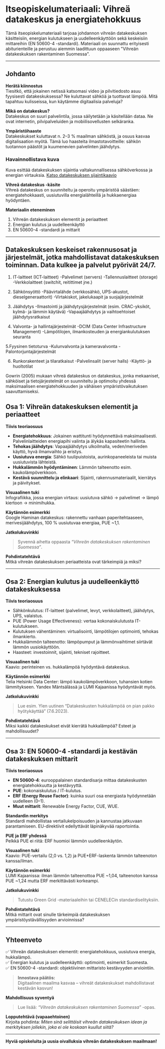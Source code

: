 # Itseopiskelumateriaali: Vihreä datakeskus ja energiatehokkuus

Tämä itseopiskelumateriaali tarjoaa johdannon vihreän datakeskuksen käsitteisiin, energian kulutukseen ja uudelleenkäyttöön sekä keskeisiin mittareihin (EN 50600-4 -standardi). Materiaali on suunnattu erityisesti abiturienteille ja perustuu aiemmin laadittuun oppaaseen "Vihreän datakeskuksen rakentaminen Suomessa".

---

## Johdanto

**Herätä kiinnostus**  
Tiesitkö, että jokainen netissä katsomasi video ja pilvitiedosto asuu fyysisesti datakeskuksessa? Ne kuluttavat sähköä ja tuottavat lämpöä. Mitä tapahtuu kulisseissa, kun käytämme digitaalisia palveluja?

**Mikä on datakeskus?**  
Datakeskus on suuri palvelintila, jossa säilytetään ja käsitellään dataa. Ne ovat internetin, pilvipalveluiden ja mobiilisovellusten selkäranka.

**Ympäristöhaaste**  
Datakeskukset kuluttavat n. 2–3 % maailman sähköstä, ja osuus kasvaa digitalisaation myötä. Tämä luo haasteita ilmastotavoitteille: sähkön tuotannon päästöt ja kuumenevien palvelinten jäähdytys.

### Havainnollistava kuva
Kuva esittää datakeskuksen sijaintia valtakunnallisessa sähköverkossa ja energian virtauksia.
[Katso datakeskuksen sijaintikaavio](assets/Datacenter_in_global_Finngrid_network.PNG)



**Vihreä datakeskus -käsite**  
Vihreä datakeskus on suunniteltu ja operoitu ympäristöä säästäen: energiatehokkaasti, uusiutuvilla energialähteillä ja hukkaenergiaa hyödyntäen.

**Materiaalin eteneminen**  
1. Vihreän datakeskuksen elementit ja periaatteet  
2. Energian kulutus ja uudelleenkäyttö  
3. EN 50600-4 -standardi ja mittarit  

---

## Datakeskuksen keskeiset rakennusosat ja järjestelmät, jotka mahdollistavat datakeskuksen toiminnan. Data kulkee ja palvelut pyörivät 24/7.

1. IT-laitteet (ICT-laitteet)
-Palvelimet (servers)
-Tallennuslaitteet (storage)
-Verkkolaitteet (switchit, reitittimet jne.)

2. Sähkönsyöttö
-Päävirtalähde (verkkosähkö, UPS-akustot, dieselgeneraattorit)
-Virtakiskot, jakelukaapit ja suojajärjestelmät

3. Jäähdytys
-Ilmastointi ja jäähdytysjärjestelmät (esim. CRAC-yksiköt, kylmä- ja lämmin käytävä)
-Vapaajäähdytys ja vaihtoehtoiset jäähdytysratkaisut

4. Valvonta- ja hallintajärjestelmät
-DCIM (Data Center Infrastructure Management)
-Lämpötilojen, ilmankosteuden ja energiankulutuksen seuranta

5.Fyysinen tietoturva
-Kulunvalvonta ja kameravalvonta
-Palontorjuntajärjestelmät

6. Runkorakenteet ja tilaratkaisut
-Palvelinsalit (server halls)
-Käyttö- ja huoltotilat

Gowrin (2005) mukaan vihreä datakeskus on datakeskus, jonka mekaaniset, sähköiset ja tietojärjestelmät on suunniteltu ja optimoitu yhdessä maksimaalisen energiatehokkuuden ja vähäisen ympäristövaikutuksen saavuttamiseksi.

## Osa 1: Vihreän datakeskuksen elementit ja periaatteet

**Tiivis teoriaosuus**  
- **Energiatehokkuus**: Jokainen wattitunti hyödynnettävä maksimaalisesti. Palvelinlaitteiden energiapihi valinta ja älykäs kapasiteetin hallinta.  
- **Tehokas jäähdytys**: Vapaajäähdytys ulkoilmalla, veden/meriveden käyttö, hyvä ilmanvaihto ja eristys.  
- **Uusiutuva energia**: Sähkö tuulipuistoista, aurinkopaneeleista tai muista uusiutuvista lähteistä.  
- **Hukkalämmön hyödyntäminen**: Lämmön talteenotto esim. kaukolämpöverkkoon.  
- **Kestävä suunnittelu ja elinkaari**: Sijainti, rakennusmateriaalit, kierrätys ja päivitykset.

**Visuaalinen tuki**  
Infografiikka, jossa energian virtaus: uusiutuva sähkö → palvelimet → lämpö kiertoon → minimihukka.

**Käytännön esimerkki**  
Google Haminan datakeskus: rakennettu vanhaan paperitehtaaseen, merivesijäähdytys, 100 % uusiutuvaa energiaa, PUE ~1,1.

**Jatkolukuvinkki**  
> Syvennä aihetta oppaasta *“Vihreän datakeskuksen rakentaminen Suomessa”*.

**Pohdintatehtävä**  
Mitkä vihreän datakeskuksen periaatteista ovat tärkeimpiä ja miksi?

---

## Osa 2: Energian kulutus ja uudelleenkäyttö datakeskuksessa

**Tiivis teoriaosuus**  
- Sähkönkulutus: IT-laitteet (palvelimet, levyt, verkkolaitteet), jäähdytys, UPS, valaistus.  
- PUE (Power Usage Effectiveness): vertaa kokonaiskulutusta IT-kulutukseen.  
- Kulutuksen vähentäminen: virtualisointi, lämpötilojen optimointi, tehokas ilmankierto.  
- Hukkalämmön talteenotto: lämpöpumput ja lämmönvaihtimet siirtävät lämmön uusiokäyttöön.  
- Haasteet: investoinnit, sijainti, tekniset rajoitteet.

**Visuaalinen tuki**  
Kaavio: perinteinen vs. hukkalämpöä hyödyntävä datakeskus.

**Käytännön esimerkki**  
Telia Helsinki Data Center: lämpö kaukolämpöverkkoon, tuhansien kotien lämmitykseen. Yandex Mäntsälässä ja LUMI Kajaanissa hyödyntävät myös.

**Jatkolukuvinkki**  
> Lue esim. Ylen uutinen “Datakeskusten hukkalämpöä on pian pakko hyötykäyttää” (7.6.2023).

**Pohdintatehtävä**  
Miksi kaikki datakeskukset eivät kierrätä hukkalämpöä? Esteet ja mahdollisuudet?

---

## Osa 3: EN 50600-4 -standardi ja kestävän datakeskuksen mittarit

**Tiivis teoriaosuus**  
- **EN 50600-4**: eurooppalainen standardisarja mittaa datakeskusten energiatehokkuutta ja kestävyyttä.  
- **PUE**: kokonaiskulutus / IT-kulutus.  
- **ERF (Energy Reuse Factor)**: kuinka suuri osa energiasta hyödynnetään uudelleen (0–1).  
- **Muut mittarit**: Renewable Energy Factor, CUE, WUE.

**Standardin merkitys**  
Standardi mahdollistaa vertailukelpoisuuden ja kannustaa jatkuvaan parantamiseen. EU-direktiivit edellyttävät läpinäkyvää raportointia.

**PUE ja ERF yhdessä**  
Pelkkä PUE ei riitä: ERF huomioi lämmön uudelleenkäytön.

**Visuaalinen tuki**  
Kaavio: PUE-vertailu (2,0 vs. 1,2) ja PUE+ERF-laskenta lämmön talteenoton kanssa/ilman.

**Käytännön esimerkki**  
LUMI Kajaanissa: ilman lämmön talteenottoa PUE ~1,04, talteenoton kanssa PUE ~1,24 mutta ERF merkittävästi korkeampi.

**Jatkolukuvinkki**  
> Tutustu Green Grid -materiaaleihin tai CENELECin standardiselityksiin.

**Pohdintatehtävä**  
Mitkä mittarit ovat sinulle tärkeimpiä datakeskuksen ympäristöystävällisyyden arvioinnissa?

---

## Yhteenveto

✅ Vihreän datakeskuksen elementit: energiatehokkuus, uusiutuva energia, hukkalämpö.  
✅ Energian kulutus ja uudelleenkäyttö: optimointi, esimerkit Suomesta.  
✅ EN 50600-4 -standardi: objektiivinen mittaristo kestävyyden arviointiin.

> **Innostava päätös:**  
> Digitaalinen maailma kasvaa – vihreät datakeskukset mahdollistavat kestävän kasvun!

**Mahdollisuus syventyä**  
> Lue lisää: *“Vihreän datakeskuksen rakentaminen Suomessa”* -opas.

**Lopputehtävä (vapaaehtoinen)**  
Kirjoita pohdinta: *Miten sinä selittäisit vihreän datakeskuksen idean ja merkityksen jollekin, joka ei ole koskaan kuullut siitä?*

---

**Hyviä opiskeluita ja uusia oivalluksia vihreän datakeskuksen maailmaan!**
